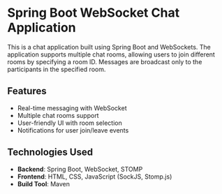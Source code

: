 # Spring Boot WebSocket Chat Application

This is a chat application built using Spring Boot and WebSockets. 
The application supports multiple chat rooms, allowing users to join 
different rooms by specifying a room ID. Messages are broadcast only to 
the participants in the specified room.

## Features

- Real-time messaging with WebSocket
- Multiple chat rooms support
- User-friendly UI with room selection
- Notifications for user join/leave events

## Technologies Used

- **Backend**: Spring Boot, WebSocket, STOMP
- **Frontend**: HTML, CSS, JavaScript (SockJS, Stomp.js)
- **Build Tool**: Maven
